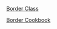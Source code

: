 [Border Class](http://docs.nativescript.org/api-reference/modules/_ui_border_.html)

[Border Cookbook](http://docs.nativescript.org/cookbook/ui/border)